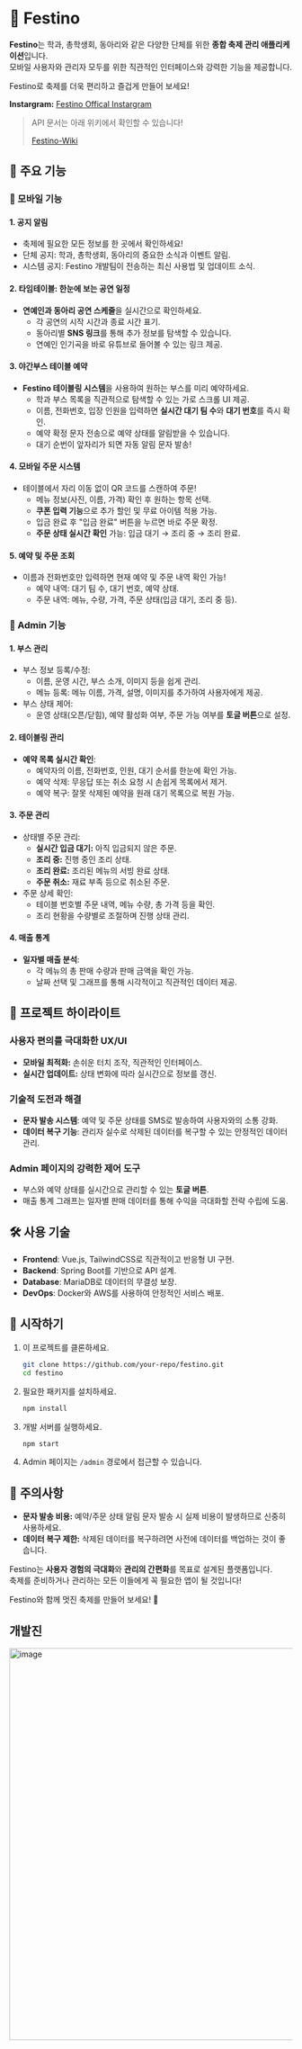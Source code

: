 
# 🎉 Festino

**Festino**는 학과, 총학생회, 동아리와 같은 다양한 단체를 위한 **종합 축제 관리 애플리케이션**입니다.  
모바일 사용자와 관리자 모두를 위한 직관적인 인터페이스와 강력한 기능을 제공합니다.

Festino로 축제를 더욱 편리하고 즐겁게 만들어 보세요!

**Instargram:** [Festino Offical Instargram](https://www.instagram.com/tuk_dev_tino/)

> API 문서는 아래 위키에서 확인할 수 있습니다!
>
> [Festino-Wiki](https://github.com/DEV-TINO/Festino/wiki)

## 🌟 주요 기능

### 📱 모바일 기능

#### 1. **공지 알림**
- 축제에 필요한 모든 정보를 한 곳에서 확인하세요!
- 단체 공지: 학과, 총학생회, 동아리의 중요한 소식과 이벤트 알림.
- 시스템 공지: Festino 개발팀이 전송하는 최신 사용법 및 업데이트 소식.

#### 2. **타임테이블: 한눈에 보는 공연 일정**
- **연예인과 동아리 공연 스케줄**을 실시간으로 확인하세요.
  - 각 공연의 시작 시간과 종료 시간 표기.
  - 동아리별 **SNS 링크**를 통해 추가 정보를 탐색할 수 있습니다.
  - 연예인 인기곡을 바로 유튜브로 들어볼 수 있는 링크 제공.
  
#### 3. **야간부스 테이블 예약**
- **Festino 테이블링 시스템**을 사용하여 원하는 부스를 미리 예약하세요.
  - 학과 부스 목록을 직관적으로 탐색할 수 있는 가로 스크롤 UI 제공.
  - 이름, 전화번호, 입장 인원을 입력하면 **실시간 대기 팀 수**와 **대기 번호**를 즉시 확인.
  - 예약 확정 문자 전송으로 예약 상태를 알림받을 수 있습니다.
  - 대기 순번이 앞자리가 되면 자동 알림 문자 발송!
  
#### 4. **모바일 주문 시스템**
- 테이블에서 자리 이동 없이 QR 코드를 스캔하여 주문!
  - 메뉴 정보(사진, 이름, 가격) 확인 후 원하는 항목 선택.
  - **쿠폰 입력 기능**으로 추가 할인 및 무료 아이템 적용 가능.
  - 입금 완료 후 "입금 완료" 버튼을 누르면 바로 주문 확정.
  - **주문 상태 실시간 확인** 가능: 입금 대기 → 조리 중 → 조리 완료.

#### 5. **예약 및 주문 조회**
- 이름과 전화번호만 입력하면 현재 예약 및 주문 내역 확인 가능!
  - 예약 내역: 대기 팀 수, 대기 번호, 예약 상태.
  - 주문 내역: 메뉴, 수량, 가격, 주문 상태(입금 대기, 조리 중 등).


### 🔑 Admin 기능

#### 1. **부스 관리**
- 부스 정보 등록/수정:
  - 이름, 운영 시간, 부스 소개, 이미지 등을 쉽게 관리.
  - 메뉴 등록: 메뉴 이름, 가격, 설명, 이미지를 추가하여 사용자에게 제공.
- 부스 상태 제어:
  - 운영 상태(오픈/닫힘), 예약 활성화 여부, 주문 가능 여부를 **토글 버튼**으로 설정.

#### 2. **테이블링 관리**
- **예약 목록 실시간 확인**:
  - 예약자의 이름, 전화번호, 인원, 대기 순서를 한눈에 확인 가능.
  - 예약 삭제: 무응답 또는 취소 요청 시 손쉽게 목록에서 제거.
  - 예약 복구: 잘못 삭제된 예약을 원래 대기 목록으로 복원 가능.

#### 3. **주문 관리**
- 상태별 주문 관리:
  - **실시간 입금 대기:** 아직 입금되지 않은 주문.
  - **조리 중:** 진행 중인 조리 상태.
  - **조리 완료:** 조리된 메뉴의 서빙 완료 상태.
  - **주문 취소:** 재료 부족 등으로 취소된 주문.
- 주문 상세 확인:
  - 테이블 번호별 주문 내역, 메뉴 수량, 총 가격 등을 확인.
  - 조리 현황을 수량별로 조절하며 진행 상태 관리.

#### 4. **매출 통계**
- **일자별 매출 분석**:
  - 각 메뉴의 총 판매 수량과 판매 금액을 확인 가능.
  - 날짜 선택 및 그래프를 통해 시각적이고 직관적인 데이터 제공.


## 🎨 프로젝트 하이라이트

### 사용자 편의를 극대화한 UX/UI
- **모바일 최적화:** 손쉬운 터치 조작, 직관적인 인터페이스.
- **실시간 업데이트:** 상태 변화에 따라 실시간으로 정보를 갱신.

### 기술적 도전과 해결
- **문자 발송 시스템**: 예약 및 주문 상태를 SMS로 발송하여 사용자와의 소통 강화.
- **데이터 복구 기능**: 관리자 실수로 삭제된 데이터를 복구할 수 있는 안정적인 데이터 관리.

### Admin 페이지의 강력한 제어 도구
- 부스와 예약 상태를 실시간으로 관리할 수 있는 **토글 버튼**.
- 매출 통계 그래프는 일자별 판매 데이터를 통해 수익을 극대화할 전략 수립에 도움.


## 🛠️ 사용 기술

- **Frontend**: Vue.js, TailwindCSS로 직관적이고 반응형 UI 구현.
- **Backend**: Spring Boot를 기반으로 API 설계.
- **Database**: MariaDB로 데이터의 무결성 보장.
- **DevOps**: Docker와 AWS를 사용하여 안정적인 서비스 배포.


## 🚀 시작하기

1. 이 프로젝트를 클론하세요.
   ```bash
   git clone https://github.com/your-repo/festino.git
   cd festino
   ```
2. 필요한 패키지를 설치하세요.
   ```bash
   npm install
   ```
3. 개발 서버를 실행하세요.
   ```bash
   npm start
   ```
4. Admin 페이지는 `/admin` 경로에서 접근할 수 있습니다.


## 📝 주의사항

- **문자 발송 비용:** 예약/주문 상태 알림 문자 발송 시 실제 비용이 발생하므로 신중히 사용하세요.
- **데이터 복구 제한:** 삭제된 데이터를 복구하려면 사전에 데이터를 백업하는 것이 좋습니다.


Festino는 **사용자 경험의 극대화**와 **관리의 간편화**를 목표로 설계된 플랫폼입니다.  
축제를 준비하거나 관리하는 모든 이들에게 꼭 필요한 앱이 될 것입니다!  

Festino와 함께 멋진 축제를 만들어 보세요! 🎉

## 개발진

<img width="697" alt="image" src="https://github.com/user-attachments/assets/e9352ca7-547f-4327-b4c2-115281cba9fa">

